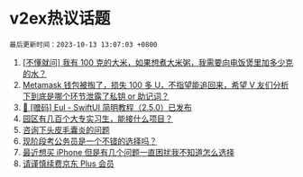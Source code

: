 # v2ex热议话题

`最后更新时间：2023-10-13 13:07:03 +0800`

1. [[不懂就问] 我有 100 克的大米，如果想煮大米粥，我需要向电饭煲里加多少克的水？](https://www.v2ex.com/t/981333)
1. [Metamask 钱包被掏了，损失 100 多 U，不指望能追回来，希望 V 友们分析下到底是哪个环节泄露了私钥 or 助记词？](https://www.v2ex.com/t/981440)
1. [🚀 [赠码] Eul - SwiftUI 简明教程（2.5.0）已发布](https://www.v2ex.com/t/981557)
1. [园区有几百个大专实习生，能接什么项目？](https://www.v2ex.com/t/981379)
1. [咨询下头皮毛囊炎的问题](https://www.v2ex.com/t/981295)
1. [现阶段考公务员是一个不错的选择吗？](https://www.v2ex.com/t/981310)
1. [最近想买 iPhone 但是有几个问题一直困扰我不知道怎么选择](https://www.v2ex.com/t/981338)
1. [请谨慎续费京东 Plus 会员](https://www.v2ex.com/t/981580)

